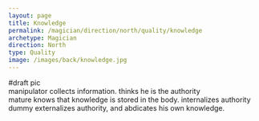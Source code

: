 ```yaml
---
layout: page
title: Knowledge
permalink: /magician/direction/north/quality/knowledge
archetype: Magician
direction: North
type: Quality
image: /images/back/knowledge.jpg
---
```

#draft pic  
manipulator collects information. thinks he is the authority  
mature knows that knowledge is stored in the body. internalizes authority  
dummy externalizes authority, and abdicates his own knowledge. 
